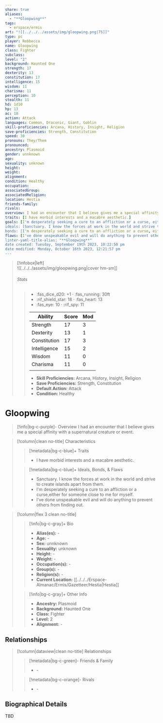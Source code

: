 ```yaml
---
share: true
aliases:
  - "**Gloopwing**"
tags:
  - erspace/ermis
art: "![[../../../assets/img/gloopwing.png|75]]"
type: pc
player: Rebbecca
name: Gloopwing
class: Fighter
subclass: 
level: "2"
background: Haunted One
strength: 17
dexterity: 13
constitution: 17
intelligence: 15
wisdom: 11
charisma: 11
perception: 10
stealth: 11
hd: 1d10
hp: 13
ac: 18
action: Attack
languages: Common, Draconic, Giant, Goblin
skill-proficiencies: Arcana, History, Insight, Religion
save-proficiencies: Strength, Constitution
speed: 30
pronouns: They/Them
pronounced: 
ancestry: Plasmoid
gender: unnknown
age: 
sexuality: unknown
height: 
weight: 
alignment: 
condition: Healthy
occupation: 
associatedGroup: 
associatedReligion: 
location: Hestia
friends-family: 
rivals: 
overview: I had an encounter that I believe gives me a special affinity with a supernatural creature or event.
traits: [I have morbid interests and a macabre aesthetic.]
goals: [I'm desperately seeking a cure to an affliction or a curse, either for someone close to me for myself.]
ideals: [Sanctuary. I know the forces at work in the world and strive to create islands apart from them.]
bonds: [I'm desperately seeking a cure to an affliction or a curse, either for someone close to me for myself.]
flaws: [I've done unspeakable evil and will do anything to prevent others from finding out.]
linter-yaml-title-alias: "**Gloopwing**"
date created: Tuesday, September 19th 2023, 10:22:50 pm
date modified: Monday, October 16th 2023, 12:21:57 pm
---
```


>[!infobox|left]  
>![[../../../assets/img/gloopwing.png|cover hm-sm]]
>###### Stats
> > -  :fas_dice_d20: \+1 ⋅ :fas_running: 30ft
> > - :rif_shield_star: 18 ⋅ :fas_heart: 13 
> > - :fas_eye: 10 ⋅ :rif_spy: 11
> >
> > | Ability      | Score                | Mod                                        |
> > |--------------|----------------------|--------------------------------------------|
> > | Strength     | 17     | 3     |
> > | Dexterity    | 13    | 1    |
> > | Constitution | 17 | 3 |
> > | Intelligence | 15 | 2 |
> > | Wisdom       | 11       | 0       |
> > | Charisma     | 11     | 0     |
> > ||||
> >  - **Skill Proficiencies:** Arcana, History, Insight, Religion
> >  - **Save Proficiencies:** Strength, Constitution
> >  - **Default Action:** Attack
> >  -  **Condition:** Healthy

# **Gloopwing**
>[!info|bg-c-purple]- Overview
>I had an encounter that I believe gives me a special affinity with a supernatural creature or event.

>[!column|clean no-title] Characteristics 
>> [!metadata|bg-c-blue]+ Traits
>> -  I have morbid interests and a macabre aesthetic.
> 
>> [!metadata|bg-c-blue]+ Ideals, Bonds, & Flaws
>> -  Sanctuary. I know the forces at work in the world and strive to create islands apart from them.
>> -  I'm desperately seeking a cure to an affliction or a curse,either for someone close to me for myself.
>> -  I've done unspeakable evil and will do anything to prevent others from finding out.
 
>[!column|flex 3 clean no-title]
>> [!info|bg-c-gray]+ Bio
>> - **Alias(es):** \-  
>> - **Age:**  \- 
>> - **Sex:**  unnknown 
>> - **Sexuality:**  unknown 
>> - **Height:**  \- 
>> - **Weight:**  \- 
>> - **Occupation(s):**  \- 
>> - **Group(s):**  \- 
>> - **Religion(s):**  \- 
>> - **Current Location:**  [[../../../Erspace-Almanac/Ermis/Gazetteer/Hestia|Hestia]] 
>
>> [!info|bg-c-gray]+ Other Info 
>> - **Ancestry:**  Plasmoid
>> - **Background:** Haunted One
>> - **Class:** Fighter
>> - **Level:** 2
>> - **Alignment:** \-

## Relationships
>[!column|dataview|clean no-title] Relationships
>> [!metadata|bg-c-green]- Friends & Family
>> - \-
>
>> [!metadata|bg-c-orange]- Rivals
>> - \-

## Biographical Details

TBD
